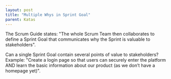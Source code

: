 ```yaml
---
layout: post
title: "Multiple Whys in Sprint Goal"
parent: Katas
---
```

The Scrum Guide states: "The whole Scrum Team then collaborates to define a Sprint Goal that communicates why the Sprint is valuable to stakeholders".

Can a single Sprint Goal contain several points of value to stakeholders? 
Example: "Create a login page so that users can securely enter the platform AND learn the basic information about our product (as we don’t have a homepage yet)".